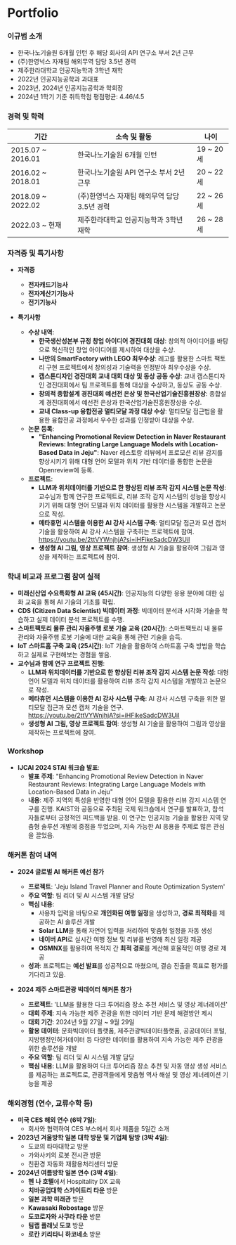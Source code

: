 # Portfolio

### 이규범 소개

- 한국나노기술원 6개월 인턴 후 해당 회사의 API 연구소 부서 2년 근무
- (주)한영넉스 자재팀 해외무역 담당 3.5년 경력
- 제주한라대학교 인공지능학과 3학년 재학
- 2022년 인공지능공학과 과대표
- 2023년, 2024년 인공지능공학과 학회장
- 2024년 1학기 기준 취득학점 평점평균: 4.46/4.5

### 경력 및 학력

| 기간                | 소속 및 활동                                 | 나이           |
|---------------------|---------------------------------------------|----------------|
| 2015.07 ~ 2016.01   | 한국나노기술원 6개월 인턴                    | 19 ~ 20세      |
| 2016.02 ~ 2018.01   | 한국나노기술원 API 연구소 부서 2년 근무      | 20 ~ 22세      |
| 2018.09 ~ 2022.02   | (주)한영넉스 자재팀 해외무역 담당 3.5년 경력  | 22 ~ 26세      |
| 2022.03 ~ 현재      | 제주한라대학교 인공지능학과 3학년 재학       | 26 ~ 28세      |

### 자격증 및 특기사항

- **자격증**
  - **전자캐드기능사**
  - **전자계산기기능사**
  - **전기기능사**

- **특기사항**
  - **수상 내역**:
    - **한국생산성본부 규정 창업 아이디어 경진대회 대상**: 창의적 아이디어를 바탕으로 혁신적인 창업 아이디어를 제시하여 대상을 수상.
    - **나만의 SmartFactory with LEGO 최우수상**: 레고를 활용한 스마트 팩토리 구현 프로젝트에서 창의성과 기술력을 인정받아 최우수상을 수상.
    - **캡스톤디자인 경진대회 교내 대회 대상 및 동상 공동 수상**: 교내 캡스톤디자인 경진대회에서 팀 프로젝트를 통해 대상을 수상하고, 동상도 공동 수상.
    - **창의적 종합설계 경진대회 예선전 은상 및 한국산업기술진흥원장상**: 종합설계 경진대회에서 예선전 은상과 한국산업기술진흥원장상을 수상.
    - **교내 Class-up 융합전공 멀티모달 과정 대상 수상**: 멀티모달 접근법을 활용한 융합전공 과정에서 우수한 성과를 인정받아 대상을 수상.
  - **논문 등록**:
    - **"Enhancing Promotional Review Detection in Naver Restaurant Reviews: Integrating Large Language Models with Location-Based Data in Jeju"**: Naver 레스토랑 리뷰에서 프로모션 리뷰 감지를 향상시키기 위해 대형 언어 모델과 위치 기반 데이터를 통합한 논문을 Openreview에 등록.
  - **프로젝트**:
    - **LLM과 위치데이터를 기반으로 한 향상된 리뷰 조작 감지 시스템 논문 작성**: 교수님과 함께 연구한 프로젝트로, 리뷰 조작 감지 시스템의 성능을 향상시키기 위해 대형 언어 모델과 위치 데이터를 활용한 시스템을 개발하고 논문으로 작성.
    - **메타휴먼 시스템을 이용한 AI 강사 시스템 구축**: 멀티모달 접근과 모션 캡처 기술을 활용하여 AI 강사 시스템을 구축하는 프로젝트에 참여.  
      https://youtu.be/2ttVYWnjhjA?si=iHFikeSadcDW3UiI
    - **생성형 AI 그림, 영상 프로젝트 참여**: 생성형 AI 기술을 활용하여 그림과 영상을 제작하는 프로젝트에 참여.

### 학내 비교과 프로그램 참여 실적

- **미래신산업 수요특화형 AI 교육 (45시간)**: 인공지능의 다양한 응용 분야에 대한 심화 교육을 통해 AI 기술의 기초를 확립.
- **CDS (Citizen Data Scientist) 빅데이터 과정**: 빅데이터 분석과 시각화 기술을 학습하고 실제 데이터 분석 프로젝트를 수행.
- **스마트팩토리 물류 관리 자율주행 로봇 기술 교육 (20시간)**: 스마트팩토리 내 물류 관리와 자율주행 로봇 기술에 대한 교육을 통해 관련 기술을 습득.
- **IoT 스마트홈 구축 교육 (25시간)**: IoT 기술을 활용하여 스마트홈 구축 방법을 학습하고 실제로 구현해보는 경험을 쌓음.
- **교수님과 함께 연구 프로젝트 진행**:
  - **LLM과 위치데이터를 기반으로 한 향상된 리뷰 조작 감지 시스템 논문 작성**: 대형 언어 모델과 위치 데이터를 활용하여 리뷰 조작 감지 시스템을 개발하고 논문으로 작성.
  - **메타휴먼 시스템을 이용한 AI 강사 시스템 구축**: AI 강사 시스템 구축을 위한 멀티모달 접근과 모션 캡처 기술을 연구.  
    https://youtu.be/2ttVYWnjhjA?si=iHFikeSadcDW3UiI
  - **생성형 AI 그림, 영상 프로젝트 참여**: 생성형 AI 기술을 활용하여 그림과 영상을 제작하는 프로젝트에 참여.

### Workshop

- **IJCAI 2024 STAI 워크숍 발표**:
  - **발표 주제**: "Enhancing Promotional Review Detection in Naver Restaurant Reviews: Integrating Large Language Models with Location-Based Data in Jeju"
  - **내용**: 제주 지역의 특성을 반영한 대형 언어 모델을 활용한 리뷰 감지 시스템 연구를 진행. KAIST와 공동으로 주최된 국제 워크숍에서 연구를 발표하고, 참석자들로부터 긍정적인 피드백을 받음. 이 연구는 인공지능 기술을 활용한 지역 맞춤형 솔루션 개발에 중점을 두었으며, 지속 가능한 AI 응용을 주제로 많은 관심을 끌었음.

### 해커톤 참여 내역

- **2024 글로벌 AI 해커톤 예선 참가**  
  - **프로젝트**: 'Jeju Island Travel Planner and Route Optimization System'  
  - **주요 역할**: 팀 리더 및 AI 시스템 개발 담당  
  - **핵심 내용**:  
    - 사용자 입력을 바탕으로 **개인화된 여행 일정**을 생성하고, **경로 최적화**를 제공하는 AI 솔루션 개발
    - **Solar LLM**을 통해 자연어 입력을 처리하여 맞춤형 일정을 자동 생성
    - **네이버 API**로 실시간 여행 정보 및 리뷰를 반영해 최신 일정 제공
    - **OSMNX**를 활용하여 목적지 간 **최적 경로**를 계산해 효율적인 여행 경로 제공  
  - **성과**: 프로젝트는 **예선 발표**를 성공적으로 마쳤으며, 결승 진출을 목표로 평가를 기다리고 있음.

- **2024 제주 스마트관광 빅데이터 해커톤 참가**  
  - **프로젝트**: 'LLM을 활용한 다크 투어리즘 장소 추천 서비스 및 영상 제너레이션'  
  - **대회 주제**: 지속 가능한 제주 관광을 위한 데이터 기반 문제 해결방안 제시
  - **대회 기간**: 2024년 9월 27일 ~ 9월 29일
  - **활용 데이터**: 문화빅데이터 플랫폼, 제주관광빅데이터플랫폼, 공공데이터 포털, 지방행정인허가데이터 등 다양한 데이터를 활용하여 지속 가능한 제주 관광을 위한 솔루션을 개발
  - **주요 역할**: 팀 리더 및 AI 시스템 개발 담당
  - **핵심 내용**: LLM을 활용하여 다크 투어리즘 장소 추천 및 자동 영상 생성 서비스를 제공하는 프로젝트로, 관광객들에게 맞춤형 역사 해설 및 영상 제너레이션 기능을 제공

### 해외경험 (연수, 교류수학 등)

- **미국 CES 해외 연수 (6박 7일)**:
  - 회사와 협력하여 CES 부스에서 회사 제품을 5일간 소개
- **2023년 겨울방학 일본 대학 방문 및 기업체 탐방 (3박 4일)**:
  - 도쿄의 타마대학교 방문
  - 가와사키의 로봇 전시관 방문
  - 친환경 자동화 재활용처리센터 방문
- **2024년 여름방학 일본 연수 (3박 4일)**:
  - **헨 나 호텔**에서 Hospitality DX 교육
  - **치바공업대학 스카이트리 타운** 방문
  - **일본 과학 미래관** 방문
  - **Kawasaki Robostage** 방문
  - **도코로자와 사쿠라 타운** 방문
  - **팀랩 플래닛 도쿄** 방문
  - **로칸 키리타니 하코네소** 방문

